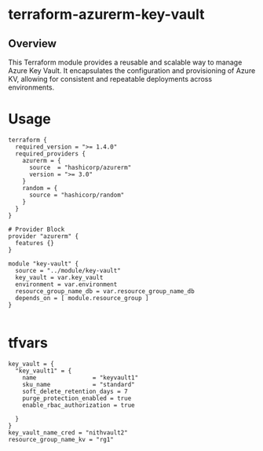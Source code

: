 # terraform-azurerm-key-vault
## Overview

This Terraform module provides a reusable and scalable way to manage Azure Key Vault. It encapsulates the configuration and provisioning of Azure KV, allowing for consistent and repeatable deployments across environments.

# Usage

```
terraform {
  required_version = ">= 1.4.0"
  required_providers {
    azurerm = {
      source  = "hashicorp/azurerm"
      version = ">= 3.0"
    }
    random = {
      source = "hashicorp/random"
    }
  }
}

# Provider Block
provider "azurerm" {
  features {}
}

module "key-vault" {
  source = "../module/key-vault"
  key_vault = var.key_vault
  environment = var.environment
  resource_group_name_db = var.resource_group_name_db
  depends_on = [ module.resource_group ]
}
  
```
# tfvars
```
key_vault = {
  "key_vault1" = {
    name                = "keyvault1"
    sku_name            = "standard"
    soft_delete_retention_days = 7
    purge_protection_enabled = true
    enable_rbac_authorization = true
    
  }
}
key_vault_name_cred = "nithvault2"
resource_group_name_kv = "rg1"

```

